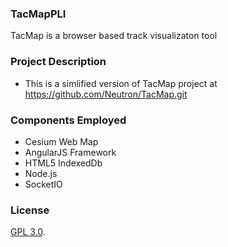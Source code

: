 ### TacMapPLI

TacMap is a browser based track visualizaton tool


### Project Description
* This is a simlified version of TacMap project at https://github.com/Neutron/TacMap.git


### Components Employed ###
*  Cesium Web Map
*  AngularJS Framework
*  HTML5 IndexedDb
*  Node.js
*  SocketIO

### License ###

[GPL 3.0](http://fsf.org/).  


